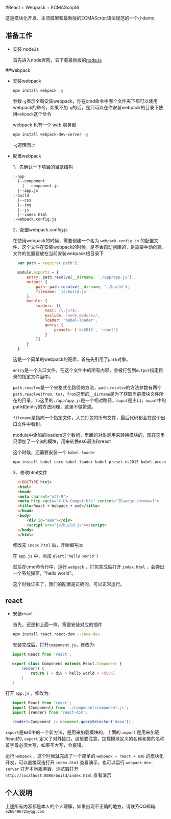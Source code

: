 #React + Webpack + ECMAScript6

这是模块化开发、主流框架和最新版的ECMAScript语法规范的一个小demo

## 准备工作

- 安装 nodeJs

  首先进入node官网，去下载最新版的[nodeJs](http://nodejs.org/)

##webpack

- 安装webpack
  ```sh
  npm install webpack -g
  ```
  参数`-g`表示全局安装webpack，你在cmd命令中哪个文件夹下都可以使用webpack的命令，如果不加`-g`的话，是只可以在你安装webpack的目录下使用`webpack`这个命令

  webpack 也有一个 web 服务器
  ```sh
  npm install webpack-dev-server -g
  ```
  `-g`道理同上

- 配置webpack

  1、先确认一下项目的目录结构

  ```sh
  |-app
    |--component
      |---component.js
    |--app.js
  |-build
    |--css
    |--img
    |--js
    |--index.html
  |-webpack.config.js
  ```

  2、配置webpack.config.js

  在使用webpack的时候，需要创建一个名为 `webpack.config.js` 的配置文件，这个文件在安装webpack的时候，是不会自动创建的，是需要手动创建，文件的位置要放在当前安装webpack根目录下

  ```js
	var path = require('path');

	module.exports = {
		entry: path.resolve(__dirname, './app/app.js'),
		output: {
			path: path.resolve(__dirname, './build'),
			filename: 'js/build.js'
		},
		module: {
			loaders: [{
				test: /\.js?$/,
				exclude: /node_modules/,
				loader: 'babel-loader',
				query: {
					presets: ['es2015', 'react']
				}
			}]
		}
	}
  ```

  这是一个简单的webpack的配置，首先先引用了`path`对象。

  `entry`是一个入口文件，在这个文件中的所有内容，会被打包到`output`指定目录的指定文件当中。

  `path.resolve`是一个来格式化路径的方法，`path.resolve`的方法参数有两个`path.resolve(from，to)`，`from`这里的`__dirname`是为了获取当前模块文件所在的目录，`to`这里的`./app/app.js`是一个相对路径，`ouput`是出口，`ouput`中的path和entry的方法同理，这里不做赘述。

  `filename`是指向一个指定文件，入口打包的所有文件，最后代码都会在这个出口文件中看到。


  module中添加的loaders这个数组，里面的对象是用来转换模块的，现在这里只添加了一个js的模块，用来转换es6语法和react

  这个时候，还需要安装一个 `babel-loader`
  ```sh
  npm install babel-core babel-loader babel-preset-es2015 babel-preset-react --save-dev
  ```

  3、修改html文件

  ```html
  	<!DOCTYPE html>
	<html>
	<head>
	<meta charset="utf-8">
	<meta http-equiv="X-UA-Compatible" content="IE=edge,chrome=1">
	<title>React + Webpack + es6</title>
	</head>
	<body>
	    <div id="aaa"></div>
	    <script src="js/build.js"></script>
	</body>
	</html>
  ```

  修改完 `index.html` 后，开始编写js:

  在 `app.js` 中，添加 `alert('hello world')`

  然后在cmd命令行中，运行 `webpack` ，打包完成后打开 `index.html` ，会弹出一个系统弹窗，"hello world"。

  这个时候证实了，我们的配置是正确的，可以正常运行。

## react

- 安装react

  首先，还是和上面一样，需要安装对应的插件
  ```sh
  npm install react react-dom --save-dev
  ```

  安装完成后，打开`component.js`，修改为:

 ```js
	import React from 'react';

	export class Component extends React.Component {
		render() {
			return ( < div > hello world < /div>)
		}
	}
 ```

 打开 `app.js` ，修改为:

 ```js
	import React from 'react';
	import {Component} from './component/component.js';
	import {render} from 'react-dom';

	render(<Component />,document.querySelector('#aaa'));
 ```


  `import`是es6中的一个新方法，是用来加载模块的，上面的 `import` 是用来加载React的, `export` 定义了对外接口，这里要注意，加载模块定义的名称和类的名称首字母必须大写，如果不大写，会报错。

  运行 `webpack` ，这个时候就完成了一个简单的 `webpack + react + es6` 的模块化开发，可以直接双击打开 `index.html` 查看演示，也可以运行 `webpack-dev-server` 打开本地服务器，浏览器打开 `http://localhost:8080/build/index.html` 查看演示

## 个人说明

  上述所有内容都是本人的个人理解，如果出现不正确的地方，请联系QQ邮箱: `a260496725@qq.com`